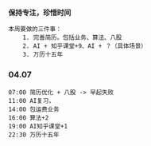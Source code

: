 **保持专注，珍惜时间**

	本周要做的三件事：
		1. 完善简历。包括业务、算法、八股
		2. AI + 知乎课堂+9、AI + ？（具体场景）
		3. 万历十五年

### 04.07

	07:00 简历优化 + 八股 -> 早起失败
	11:00 AI复习，
	14:00 包运费业务
	16:00 算法+2
	19:00 AI知乎课堂+1
	22:30 万历十五年